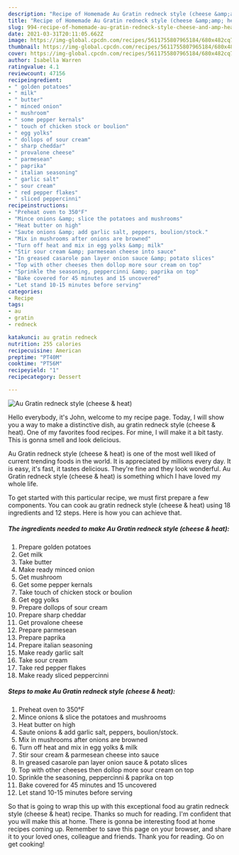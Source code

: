 ```yaml
---
description: "Recipe of Homemade Au Gratin redneck style (cheese &amp;amp; heat)"
title: "Recipe of Homemade Au Gratin redneck style (cheese &amp;amp; heat)"
slug: 994-recipe-of-homemade-au-gratin-redneck-style-cheese-and-amp-heat
date: 2021-03-31T20:11:05.662Z
image: https://img-global.cpcdn.com/recipes/5611755807965184/680x482cq70/au-gratin-redneck-style-cheese-heat-recipe-main-photo.jpg
thumbnail: https://img-global.cpcdn.com/recipes/5611755807965184/680x482cq70/au-gratin-redneck-style-cheese-heat-recipe-main-photo.jpg
cover: https://img-global.cpcdn.com/recipes/5611755807965184/680x482cq70/au-gratin-redneck-style-cheese-heat-recipe-main-photo.jpg
author: Isabella Warren
ratingvalue: 4.1
reviewcount: 47156
recipeingredient:
- " golden potatoes"
- " milk"
- " butter"
- " minced onion"
- " mushroom"
- " some pepper kernals"
- " touch of chicken stock or boulion"
- " egg yolks"
- " dollops of sour cream"
- " sharp cheddar"
- " provalone cheese"
- " parmesean"
- " paprika"
- " italian seasoning"
- " garlic salt"
- " sour cream"
- " red pepper flakes"
- " sliced peppercinni"
recipeinstructions:
- "Preheat oven to 350°F"
- "Mince onions &amp; slice the potatoes and mushrooms"
- "Heat butter on high"
- "Saute onions &amp; add garlic salt, peppers, boulion/stock."
- "Mix in mushrooms after onions are browned"
- "Turn off heat and mix in egg yolks &amp; milk"
- "Stir sour cream &amp; parmesean cheese into sauce"
- "In greased casarole pan layer onion sauce &amp; potato slices"
- "Top with other cheeses then dollop more sour cream on top"
- "Sprinkle the seasoning, peppercinni &amp; paprika on top"
- "Bake covered for 45 minutes and 15 uncovered"
- "Let stand 10-15 minutes before serving"
categories:
- Recipe
tags:
- au
- gratin
- redneck

katakunci: au gratin redneck 
nutrition: 255 calories
recipecuisine: American
preptime: "PT40M"
cooktime: "PT56M"
recipeyield: "1"
recipecategory: Dessert

---
```



![Au Gratin redneck style (cheese &amp; heat)](https://img-global.cpcdn.com/recipes/5611755807965184/680x482cq70/au-gratin-redneck-style-cheese-heat-recipe-main-photo.jpg)

Hello everybody, it's John, welcome to my recipe page. Today, I will show you a way to make a distinctive dish, au gratin redneck style (cheese &amp; heat). One of my favorites food recipes. For mine, I will make it a bit tasty. This is gonna smell and look delicious.

Au Gratin redneck style (cheese &amp; heat) is one of the most well liked of current trending foods in the world. It is appreciated by millions every day. It is easy, it's fast, it tastes delicious. They're fine and they look wonderful. Au Gratin redneck style (cheese &amp; heat) is something which I have loved my whole life.




To get started with this particular recipe, we must first prepare a few components. You can cook au gratin redneck style (cheese &amp; heat) using 18 ingredients and 12 steps. Here is how you can achieve that.

<!--inarticleads1-->

##### The ingredients needed to make Au Gratin redneck style (cheese &amp; heat):

1. Prepare  golden potatoes
1. Get  milk
1. Take  butter
1. Make ready  minced onion
1. Get  mushroom
1. Get  some pepper kernals
1. Take  touch of chicken stock or boulion
1. Get  egg yolks
1. Prepare  dollops of sour cream
1. Prepare  sharp cheddar
1. Get  provalone cheese
1. Prepare  parmesean
1. Prepare  paprika
1. Prepare  italian seasoning
1. Make ready  garlic salt
1. Take  sour cream
1. Take  red pepper flakes
1. Make ready  sliced peppercinni




<!--inarticleads2-->

##### Steps to make Au Gratin redneck style (cheese &amp; heat):

1. Preheat oven to 350°F
1. Mince onions &amp; slice the potatoes and mushrooms
1. Heat butter on high
1. Saute onions &amp; add garlic salt, peppers, boulion/stock.
1. Mix in mushrooms after onions are browned
1. Turn off heat and mix in egg yolks &amp; milk
1. Stir sour cream &amp; parmesean cheese into sauce
1. In greased casarole pan layer onion sauce &amp; potato slices
1. Top with other cheeses then dollop more sour cream on top
1. Sprinkle the seasoning, peppercinni &amp; paprika on top
1. Bake covered for 45 minutes and 15 uncovered
1. Let stand 10-15 minutes before serving




So that is going to wrap this up with this exceptional food au gratin redneck style (cheese &amp; heat) recipe. Thanks so much for reading. I'm confident that you will make this at home. There is gonna be interesting food at home recipes coming up. Remember to save this page on your browser, and share it to your loved ones, colleague and friends. Thank you for reading. Go on get cooking!
